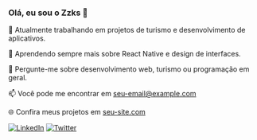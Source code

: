 ### Olá, eu sou o Zzks 👋

🔭 Atualmente trabalhando em projetos de turismo e desenvolvimento de aplicativos.

🌱 Aprendendo sempre mais sobre React Native e design de interfaces.

💬 Pergunte-me sobre desenvolvimento web, turismo ou programação em geral.

📫 Você pode me encontrar em [seu-email@example.com](mailto:seu-email@example.com)

🌐 Confira meus projetos em [seu-site.com](http://seu-site.com)

<!-- Adicione suas redes sociais -->
[![LinkedIn](https://img.shields.io/badge/LinkedIn-Profile-blue)](https://www.linkedin.com/in/seu-perfil)
[![Twitter](https://img.shields.io/badge/Twitter-@seuusuario-blue)](https://twitter.com/seuusuario)
